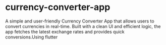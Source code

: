 # currency-converter-app
A simple and user-friendly Currency Converter App that allows users to convert  currencies in real-time. Built with a clean UI and efficient logic, the app fetches the latest exchange rates and provides quick conversions.Using flutter 
